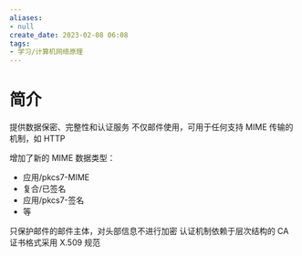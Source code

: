 ```yaml
---
aliases:
- null
create_date: 2023-02-08 06:08
tags:
- 学习/计算机网络原理
---
```

# 简介

提供数据保密、完整性和认证服务
不仅邮件使用，可用于任何支持 MIME 传输的机制，如 HTTP

增加了新的 MIME 数据类型：
- 应用/pkcs7-MIME
- 复合/已签名
- 应用/pkcs7-签名
- 等

只保护邮件的邮件主体，对头部信息不进行加密
认证机制依赖于层次结构的 CA
证书格式采用 X.509 规范